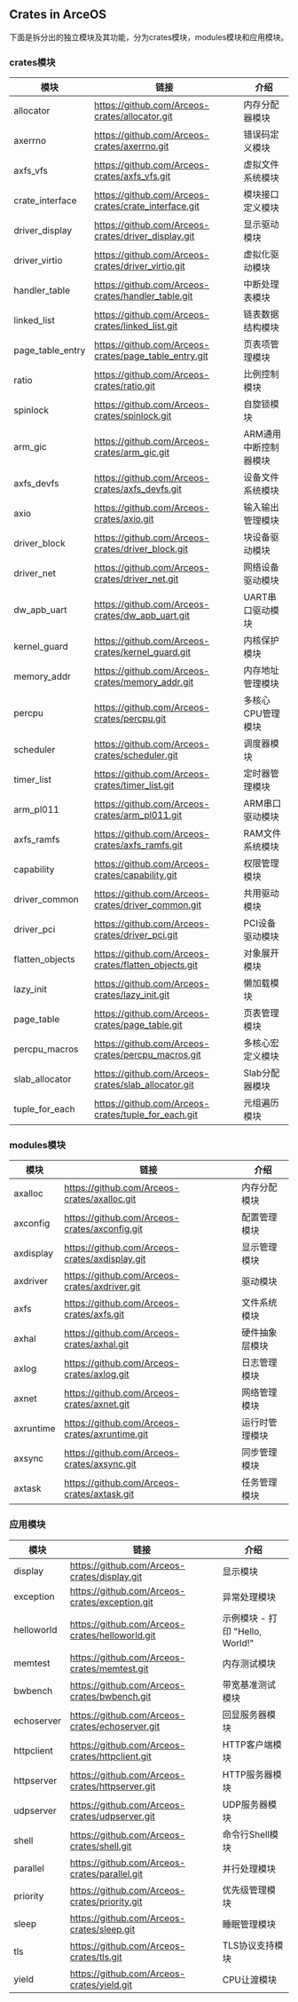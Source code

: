 ## Crates in ArceOS

下面是拆分出的独立模块及其功能，分为crates模块，modules模块和应用模块。

### crates模块

| 模块             | 链接                                                  | 介绍                  |
| ---------------- | ----------------------------------------------------- | --------------------- |
| allocator        | https://github.com/Arceos-crates/allocator.git        | 内存分配器模块        |
| axerrno          | https://github.com/Arceos-crates/axerrno.git          | 错误码定义模块        |
| axfs_vfs         | https://github.com/Arceos-crates/axfs_vfs.git         | 虚拟文件系统模块      |
| crate_interface  | https://github.com/Arceos-crates/crate_interface.git  | 模块接口定义模块      |
| driver_display   | https://github.com/Arceos-crates/driver_display.git   | 显示驱动模块          |
| driver_virtio    | https://github.com/Arceos-crates/driver_virtio.git    | 虚拟化驱动模块        |
| handler_table    | https://github.com/Arceos-crates/handler_table.git    | 中断处理表模块        |
| linked_list      | https://github.com/Arceos-crates/linked_list.git      | 链表数据结构模块      |
| page_table_entry | https://github.com/Arceos-crates/page_table_entry.git | 页表项管理模块        |
| ratio            | https://github.com/Arceos-crates/ratio.git            | 比例控制模块          |
| spinlock         | https://github.com/Arceos-crates/spinlock.git         | 自旋锁模块            |
| arm_gic          | https://github.com/Arceos-crates/arm_gic.git          | ARM通用中断控制器模块 |
| axfs_devfs       | https://github.com/Arceos-crates/axfs_devfs.git       | 设备文件系统模块      |
| axio             | https://github.com/Arceos-crates/axio.git             | 输入输出管理模块      |
| driver_block     | https://github.com/Arceos-crates/driver_block.git     | 块设备驱动模块        |
| driver_net       | https://github.com/Arceos-crates/driver_net.git       | 网络设备驱动模块      |
| dw_apb_uart      | https://github.com/Arceos-crates/dw_apb_uart.git      | UART串口驱动模块      |
| kernel_guard     | https://github.com/Arceos-crates/kernel_guard.git     | 内核保护模块          |
| memory_addr      | https://github.com/Arceos-crates/memory_addr.git      | 内存地址管理模块      |
| percpu           | https://github.com/Arceos-crates/percpu.git           | 多核心CPU管理模块     |
| scheduler        | https://github.com/Arceos-crates/scheduler.git        | 调度器模块            |
| timer_list       | https://github.com/Arceos-crates/timer_list.git       | 定时器管理模块        |
| arm_pl011        | https://github.com/Arceos-crates/arm_pl011.git        | ARM串口驱动模块       |
| axfs_ramfs       | https://github.com/Arceos-crates/axfs_ramfs.git       | RAM文件系统模块       |
| capability       | https://github.com/Arceos-crates/capability.git       | 权限管理模块          |
| driver_common    | https://github.com/Arceos-crates/driver_common.git    | 共用驱动模块          |
| driver_pci       | https://github.com/Arceos-crates/driver_pci.git       | PCI设备驱动模块       |
| flatten_objects  | https://github.com/Arceos-crates/flatten_objects.git  | 对象展开模块          |
| lazy_init        | https://github.com/Arceos-crates/lazy_init.git        | 懒加载模块            |
| page_table       | https://github.com/Arceos-crates/page_table.git       | 页表管理模块          |
| percpu_macros    | https://github.com/Arceos-crates/percpu_macros.git    | 多核心宏定义模块      |
| slab_allocator   | https://github.com/Arceos-crates/slab_allocator.git   | Slab分配器模块        |
| tuple_for_each   | https://github.com/Arceos-crates/tuple_for_each.git   | 元组遍历模块          |

### modules模块

| 模块      | 链接                                           | 介绍           |
| --------- | ---------------------------------------------- | -------------- |
| axalloc   | https://github.com/Arceos-crates/axalloc.git   | 内存分配模块   |
| axconfig  | https://github.com/Arceos-crates/axconfig.git  | 配置管理模块   |
| axdisplay | https://github.com/Arceos-crates/axdisplay.git | 显示管理模块   |
| axdriver  | https://github.com/Arceos-crates/axdriver.git  | 驱动模块       |
| axfs      | https://github.com/Arceos-crates/axfs.git      | 文件系统模块   |
| axhal     | https://github.com/Arceos-crates/axhal.git     | 硬件抽象层模块 |
| axlog     | https://github.com/Arceos-crates/axlog.git     | 日志管理模块   |
| axnet     | https://github.com/Arceos-crates/axnet.git     | 网络管理模块   |
| axruntime | https://github.com/Arceos-crates/axruntime.git | 运行时管理模块 |
| axsync    | https://github.com/Arceos-crates/axsync.git    | 同步管理模块   |
| axtask    | https://github.com/Arceos-crates/axtask.git    | 任务管理模块   |

### 应用模块

| 模块       | 链接                                            | 介绍                            |
| ---------- | ----------------------------------------------- | ------------------------------- |
| display    | https://github.com/Arceos-crates/display.git    | 显示模块                        |
| exception  | https://github.com/Arceos-crates/exception.git  | 异常处理模块                    |
| helloworld | https://github.com/Arceos-crates/helloworld.git | 示例模块 - 打印 "Hello, World!" |
| memtest    | https://github.com/Arceos-crates/memtest.git    | 内存测试模块                    |
| bwbench    | https://github.com/Arceos-crates/bwbench.git    | 带宽基准测试模块                |
| echoserver | https://github.com/Arceos-crates/echoserver.git | 回显服务器模块                  |
| httpclient | https://github.com/Arceos-crates/httpclient.git | HTTP客户端模块                  |
| httpserver | https://github.com/Arceos-crates/httpserver.git | HTTP服务器模块                  |
| udpserver  | https://github.com/Arceos-crates/udpserver.git  | UDP服务器模块                   |
| shell      | https://github.com/Arceos-crates/shell.git      | 命令行Shell模块                 |
| parallel   | https://github.com/Arceos-crates/parallel.git   | 并行处理模块                    |
| priority   | https://github.com/Arceos-crates/priority.git   | 优先级管理模块                  |
| sleep      | https://github.com/Arceos-crates/sleep.git      | 睡眠管理模块                    |
| tls        | https://github.com/Arceos-crates/tls.git        | TLS协议支持模块                 |
| yield      | https://github.com/Arceos-crates/yield.git      | CPU让渡模块                     |